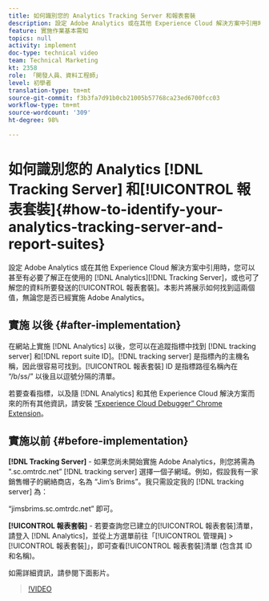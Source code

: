 ```yaml
---
title: 如何識別您的 Analytics Tracking Server 和報表套裝
description: 設定 Adobe Analytics 或在其他 Experience Cloud 解決方案中引用時，您可以甚至有必要了解正在使用的 Analytics "Tracking Server"，或您的資料所要發送的「報表套裝」。本影片將展示如何找到這兩個值，無論您是否已經實施 Adobe Analytics。
feature: 實施作業基本需知
topics: null
activity: implement
doc-type: technical video
team: Technical Marketing
kt: 2358
role: 「開發人員、資料工程師」
level: 初學者
translation-type: tm+mt
source-git-commit: f3b3fa7d91b0cb21005b57768ca23ed6700fcc03
workflow-type: tm+mt
source-wordcount: '309'
ht-degree: 98%

---
```



# 如何識別您的 Analytics [!DNL Tracking Server] 和[!UICONTROL 報表套裝]{#how-to-identify-your-analytics-tracking-server-and-report-suites}

設定 Adobe Analytics 或在其他 Experience Cloud 解決方案中引用時，您可以甚至有必要了解正在使用的 [!DNL Analytics][!DNL Tracking Server]，或也可了解您的資料所要發送的[!UICONTROL 報表套裝]。本影片將展示如何找到這兩個值，無論您是否已經實施 Adobe Analytics。

## 實施 以後 {#after-implementation}

在網站上實施 [!DNL Analytics] 以後，您可以在追蹤指標中找到 [!DNL tracking server] 和[!DNL report suite ID]。[!DNL tracking server] 是指標內的主機名稱，因此很容易可找到。[!UICONTROL 報表套裝] ID 是指標路徑名稱內在 “/b/ss/” 以後且以逗號分隔的清單。

若要查看指標，以及隨 [!DNL Analytics] 和其他 Experience Cloud 解決方案而來的所有其他資訊，請安裝 [“Experience Cloud Debugger” Chrome Extension](https://chrome.google.com/webstore/detail/adobe-experience-cloud-de/ocdmogmohccmeicdhlhhgepeaijenapj?hl=tw)。

## 實施以前 {#before-implementation}

**[!DNL Tracking Server]** - 如果您尚未開始實施 Adobe Analytics，則您將需為 &quot;.sc.omtrdc.net” [!DNL tracking server] 選擇一個子網域。例如，假設我有一家銷售帽子的網絡商店，名為 “Jim’s Brims”。我只需設定我的 [!DNL tracking server] 為：

“jimsbrims.sc.omtrdc.net” 即可。

**[!UICONTROL 報表套裝]** - 若要查詢您已建立的[!UICONTROL 報表套裝]清單，請登入 [!DNL Analytics]，並從上方選單前往「[!UICONTROL 管理員] > [!UICONTROL 報表套裝]」，即可查看[!UICONTROL 報表套裝]清單 (包含其 ID 和名稱)。

如需詳細資訊，請參閱下面影片。

>[!VIDEO](https://video.tv.adobe.com/v/26061/?quality=12)

